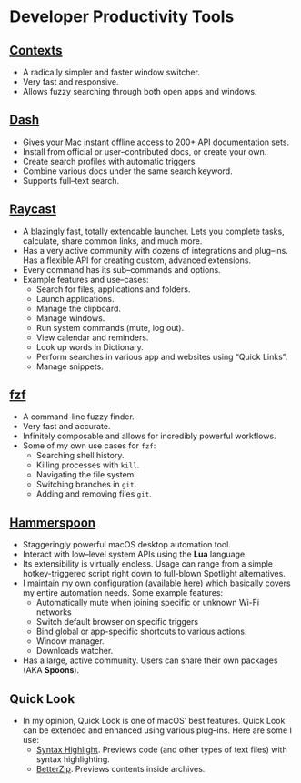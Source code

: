 # Developer Productivity Tools

## [Contexts](https://contexts.co/)

- A radically simpler and faster window switcher.
- Very fast and responsive.
- Allows fuzzy searching through both open apps and windows.

## [Dash](https://kapeli.com/dash)

- Gives your Mac instant offline access to 200+ API documentation sets.
- Install from official or user–contributed docs, or create your own.
- Create search profiles with automatic triggers.
- Combine various docs under the same search keyword.
- Supports full–text search.

## [Raycast](https://www.raycast.com/)

- A blazingly fast, totally extendable launcher. Lets you complete tasks, calculate, share common links, and much more.
- Has a very active community with dozens of integrations and plug–ins. Has a flexible API for creating custom, advanced extensions.
- Every command has its sub–commands and options.
- Example features and use–cases:
	- Search for files, applications and folders.
	- Launch applications.
	- Manage the clipboard.
	- Manage windows.
	- Run system commands (mute, log out).
	- View calendar and reminders.
	- Look up words in Dictionary.
	- Perform searches in various app and websites using “Quick Links”.
	- Manage snippets.

## [fzf](https://github.com/junegunn/fzf)

- A command-line fuzzy finder.
- Very fast and accurate.
- Infinitely composable and allows for incredibly powerful workflows.
- Some of my own use cases for `fzf`:
	- Searching shell history.
	- Killing processes with `kill`.
	- Navigating the file system.
	- Switching branches in `git`.
	- Adding and removing files `git`.

## [Hammerspoon](https://github.com/Hammerspoon/hammerspoon)

- Staggeringly powerful macOS desktop automation tool.
- Interact with low–level system APIs using the **Lua** language.
- Its extensibility is virtually endless. Usage can range from a simple hotkey-triggered script right down to full-blown Spotlight alternatives.
- I maintain my own configuration ([available here](https://github.com/roeybiran/.hammerspoon)) which basically covers my entire automation needs. Some example features:
	- Automatically mute when joining specific or unknown Wi-Fi networks
	- Switch default browser on specific triggers
	- Bind global or app-specific shortcuts to various actions.
	- Window manager.
	- Downloads watcher.
- Has a large, active community. Users can share their own packages (AKA **Spoons**).

## Quick Look

- In my opinion, Quick Look is one of macOS’ best features. Quick Look can be extended and enhanced using various plug–ins. Here are some I use:
	- [Syntax Highlight](https://github.com/sbarex/SourceCodeSyntaxHighlight). Previews code (and other types of text files) with syntax highlighting.
	- [BetterZip](https://macitbetter.com/BetterZip-Quick-Look-Generator/). Previews contents inside archives.
